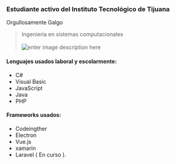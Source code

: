 ### Estudiante activo del Instituto Tecnológico de Tijuana 
Orgullosamente Galgo 
>Ingenieria en sistemas computacionales <br><br>
![enter image description here](https://upload.wikimedia.org/wikipedia/commons/thumb/2/21/Entrada-ITTijuana-TecNM-6.jpg/558px-Entrada-ITTijuana-TecNM-6.jpg)

#### Lenguajes usados laboral y escolarmente:
- C#
- Visual Basic
- JavaScript
- Java
- PHP
#### Frameworks usados:
- Codeingther
- Electron
- Vue.js
- xamarin
- Laravel ( En curso ).

